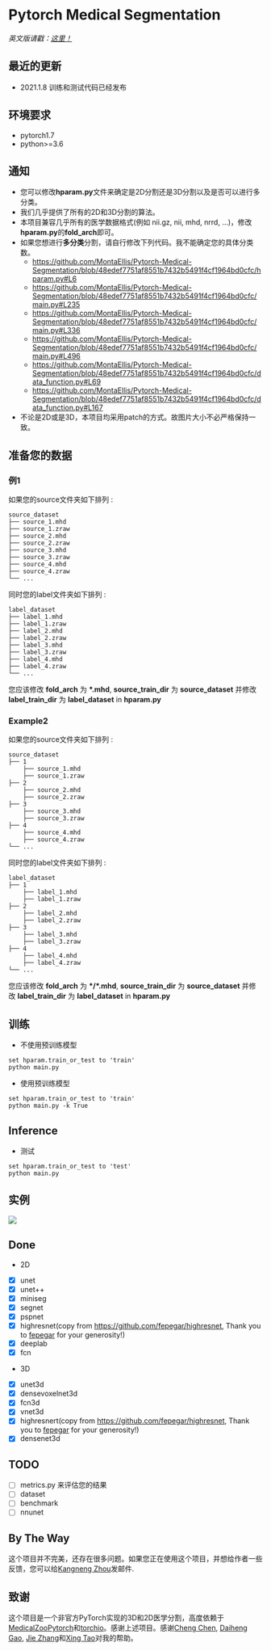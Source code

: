 # Pytorch Medical Segmentation
<i>英文版请戳：<a href='https://github.com/MontaEllis/Pytorch-Medical-Segmentation/blob/master/README.md'>这里！</a></i><br />


## 最近的更新
* 2021.1.8 训练和测试代码已经发布

## 环境要求
* pytorch1.7
* python>=3.6

## 通知
* 您可以修改**hparam.py**文件来确定是2D分割还是3D分割以及是否可以进行多分类。
* 我们几乎提供了所有的2D和3D分割的算法。
* 本项目兼容几乎所有的医学数据格式(例如 nii.gz, nii, mhd, nrrd, ...)，修改**hparam.py**的**fold_arch**即可。
* 如果您想进行**多分类**分割，请自行修改下列代码。我不能确定您的具体分类数。
    * https://github.com/MontaEllis/Pytorch-Medical-Segmentation/blob/48edef7751af8551b7432b5491f4cf1964bd0cfc/hparam.py#L6
    * https://github.com/MontaEllis/Pytorch-Medical-Segmentation/blob/48edef7751af8551b7432b5491f4cf1964bd0cfc/main.py#L235
    * https://github.com/MontaEllis/Pytorch-Medical-Segmentation/blob/48edef7751af8551b7432b5491f4cf1964bd0cfc/main.py#L336
    * https://github.com/MontaEllis/Pytorch-Medical-Segmentation/blob/48edef7751af8551b7432b5491f4cf1964bd0cfc/main.py#L496
    * https://github.com/MontaEllis/Pytorch-Medical-Segmentation/blob/48edef7751af8551b7432b5491f4cf1964bd0cfc/data_function.py#L69
    * https://github.com/MontaEllis/Pytorch-Medical-Segmentation/blob/48edef7751af8551b7432b5491f4cf1964bd0cfc/data_function.py#L167
* 不论是2D或是3D，本项目均采用patch的方式。故图片大小不必严格保持一致。

## 准备您的数据
### 例1
如果您的source文件夹如下排列 :
```
source_dataset
├── source_1.mhd
├── source_1.zraw
├── source_2.mhd
├── source_2.zraw
├── source_3.mhd
├── source_3.zraw
├── source_4.mhd
├── source_4.zraw
└── ...
```

同时您的label文件夹如下排列 :
```
label_dataset
├── label_1.mhd
├── label_1.zraw
├── label_2.mhd
├── label_2.zraw
├── label_3.mhd
├── label_3.zraw
├── label_4.mhd
├── label_4.zraw
└── ...
```

您应该修改 **fold_arch** 为 **\*.mhd**, **source_train_dir** 为 **source_dataset** 并修改 **label_train_dir** 为 **label_dataset** in **hparam.py**

### Example2
如果您的source文件夹如下排列 :
```
source_dataset
├── 1
    ├── source_1.mhd
    ├── source_1.zraw
├── 2
    ├── source_2.mhd
    ├── source_2.zraw
├── 3
    ├── source_3.mhd
    ├── source_3.zraw
├── 4
    ├── source_4.mhd
    ├── source_4.zraw
└── ...
```

同时您的label文件夹如下排列 :
```
label_dataset
├── 1
    ├── label_1.mhd
    ├── label_1.zraw
├── 2
    ├── label_2.mhd
    ├── label_2.zraw
├── 3
    ├── label_3.mhd
    ├── label_3.zraw
├── 4
    ├── label_4.mhd
    ├── label_4.zraw
└── ...
```

您应该修改 **fold_arch** 为 **\*/\*.mhd**, **source_train_dir** 为 **source_dataset** 并修改 **label_train_dir** 为 **label_dataset** in **hparam.py**



## 训练
* 不使用预训练模型
```
set hparam.train_or_test to 'train'
python main.py
```
* 使用预训练模型
```
set hparam.train_or_test to 'train'
python main.py -k True
```
  
## Inference
* 测试
```
set hparam.train_or_test to 'test'
python main.py
```

## 实例
![](https://ellis.oss-cn-beijing.aliyuncs.com/img/20210108185333.png)

## Done
* 2D
- [x] unet
- [x] unet++
- [x] miniseg
- [x] segnet
- [x] pspnet
- [x] highresnet(copy from https://github.com/fepegar/highresnet, Thank you to [fepegar](https://github.com/fepegar) for your generosity!)
- [x] deeplab
- [x] fcn
* 3D
- [x] unet3d
- [x] densevoxelnet3d
- [x] fcn3d
- [x] vnet3d
- [x] highresnert(copy from https://github.com/fepegar/highresnet, Thank you to [fepegar](https://github.com/fepegar) for your generosity!)
- [x] densenet3d

## TODO
- [ ] metrics.py 来评估您的结果
- [ ] dataset
- [ ] benchmark
- [ ] nnunet

## By The Way
这个项目并不完美，还存在很多问题。如果您正在使用这个项目，并想给作者一些反馈，您可以给[Kangneng Zhou](elliszkn@163.com)发邮件.

## 致谢
这个项目是一个非官方PyTorch实现的3D和2D医学分割，高度依赖于[MedicalZooPytorch](https://github.com/black0017/MedicalZooPytorch)和[torchio](https://github.com/fepegar/torchio)。感谢上述项目。感谢[Cheng Chen](b20170310@xs.ustb.edu.cn), [Daiheng Gao](https://github.com/tomguluson92), [Jie Zhang](jpeter.zhang@connect.polyu.hk)和[Xing Tao](kakatao@foxmail.com)对我的帮助。
